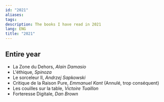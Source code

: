 ```yaml
---
id: "2021"
aliases: 
tags: 
description: The books I have read in 2021
lang: ENG
title: "2021"
---
```

## Entire year

- La Zone du Dehors, _Alain Damasio_
- L'éthique, _Spinoza_
- Le sorceleur II, _Andrzej Sapkowski_
- Critique de la Raison Pure, _Emmanuel Kant_ (Annulé, trop conséquent)
- Les couilles sur la table, _Victoire Tuaillon_
- Forteresse Digitale, _Dan Brown_


